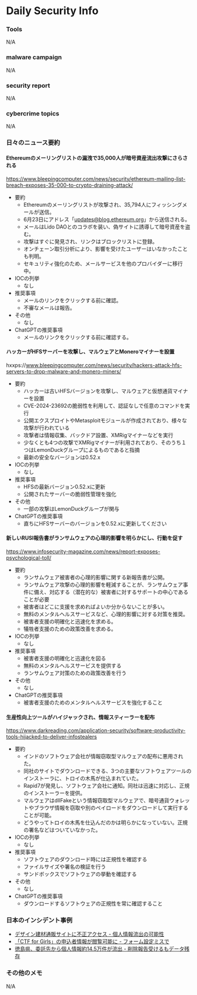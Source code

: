 # Daily Security Info

### Tools
N/A

### malware campaign
N/A

### security report
N/A

### cybercrime topics
N/A

### 日々のニュース要約

#### Ethereumのメーリングリストの漏洩で35,000人が暗号資産流出攻撃にさらされる
https://www.bleepingcomputer.com/news/security/ethereum-mailing-list-breach-exposes-35-000-to-crypto-draining-attack/

- 要約
    - Ethereumのメーリングリストが攻撃され、35,794人にフィッシングメールが送信。
    - 6月23日にアドレス「updates@blog.ethereum.org」から送信される。
    - メールはLido DAOとのコラボを装い、偽サイトに誘導して暗号資産を盗む。
    - 攻撃はすぐに発見され、リンクはブロックリストに登録。
    - オンチェーン取引分析により、影響を受けたユーザーはいなかったことも判明。
    - セキュリティ強化のため、メールサービスを他のプロバイダーに移行中。
- IOCの列挙
    - なし
- 推奨事項
    - メールのリンクをクリックする前に確認。
    - 不審なメールは報告。
- その他
    - なし
- ChatGPTの推奨事項
    - メールのリンクをクリックする前に確認する。

#### ハッカーがHFSサーバーを攻撃し、マルウェアとMoneroマイナーを設置
hxxps://www.bleepingcomputer.com/news/security/hackers-attack-hfs-servers-to-drop-malware-and-monero-miners/

- 要約
    - ハッカーは古いHFSバージョンを攻撃し、マルウェアと仮想通貨マイナーを設置
    - CVE-2024-23692の脆弱性を利用して、認証なしで任意のコマンドを実行
    - 公開エクスプロイトやMetasploitモジュールが作成されており、様々な攻撃が行われている
    - 攻撃者は情報収集、バックドア設置、XMRigマイナーなどを実行
    - 少なくとも4つの攻撃でXMRigマイナーが利用されており、そのうち１つはLemonDuckグループによるものであると指摘
    - 最新の安全なバージョンは0.52.x
- IOCの列挙
    - なし
- 推奨事項
    - HFSの最新バージョン0.52.xに更新
    - 公開されたサーバーの脆弱性管理を強化
- その他
    - 一部の攻撃はLemonDuckグループが関与
- ChatGPTの推奨事項
    - 直ちにHFSサーバーのバージョンを0.52.xに更新してください


#### 新しいRUSI報告書がランサムウェアの心理的影響を明らかにし、行動を促す
https://www.infosecurity-magazine.com/news/report-exposes-psychological-toll/

- 要約
    - ランサムウェア被害者の心理的影響に関する新報告書が公開。
    - ランサムウェア攻撃の心理的影響を軽減することが、ランサムウェア事件に備え、対応する（潜在的な）被害者に対するサポートの中心であることが必要
    - 被害者はどこに支援を求めればよいか分からないことが多い。
    - 無料のメンタルヘルスサービスなど、心理的影響に対する対策を推奨。
    - 被害者支援の明確化と迅速化を求める。
    - 犠牲者支援のための政策改善を求める。
- IOCの列挙
    - なし
- 推奨事項
    - 被害者支援の明確化と迅速化を図る
    - 無料のメンタルヘルスサービスを提供する
    - ランサムウェア対策のための政策改善を行う
- その他
    - なし
- ChatGPTの推奨事項
    - 被害者支援のためのメンタルヘルスサービスを強化すること

#### 生産性向上ツールがハイジャックされ、情報スティーラーを配布
https://www.darkreading.com/application-security/software-productivity-tools-hijacked-to-deliver-infostealers

- 要約
    - インドのソフトウェア会社が情報窃取型マルウェアの配布に悪用された。
    - 同社のサイトでダウンロードできる、3つの主要なソフトウェアツールのインストーラに、トロイの木馬が仕込まれていた。
    - Rapid7が発見し、ソフトウェア会社に通知。同社は迅速に対応し、正規のインストーラーを提供。
    - マルウェアはdllFakeという情報窃取型マルウェアで、暗号通貨ウォレットやブラウザ情報を窃取や別のペイロードをダウンロードして実行することが可能。
    - どうやってトロイの木馬を仕込んだのかは明らかになっていない。正規の署名などはついていなかった。
- IOCの列挙
    - なし
- 推奨事項
    - ソフトウェアのダウンロード時には正規性を確認する
    - ファイルサイズや署名の検証を行う
    - サンドボックスでソフトウェアの挙動を確認する
- その他
    - なし
- ChatGPTの推奨事項
    - ダウンロードするソフトウェアの正規性を常に確認すること


### 日本のインシデント事例
- [デザイン建材通販サイトに不正アクセス - 個人情報流出の可能性](https://www.security-next.com/159215)
- [「CTF for Girls」の申込者情報が閲覧可能に - フォーム設定ミスで](https://www.security-next.com/159289)
- [徳島県、委託先から個人情報約14.5万件が流出 - 削除報告受けるもデータ残存](https://www.security-next.com/159274)

### その他のメモ
N/A